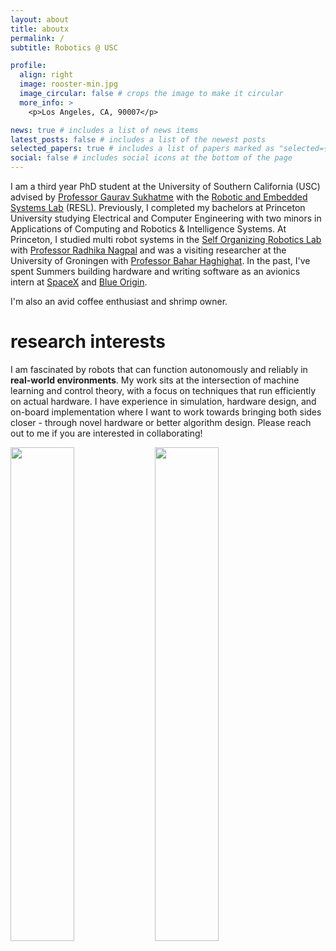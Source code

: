 ```yaml
---
layout: about
title: aboutx
permalink: /
subtitle: Robotics @ USC

profile:
  align: right
  image: rooster-min.jpg
  image_circular: false # crops the image to make it circular
  more_info: >
    <p>Los Angeles, CA, 90007</p>

news: true # includes a list of news items
latest_posts: false # includes a list of the newest posts
selected_papers: true # includes a list of papers marked as "selected={true}"
social: false # includes social icons at the bottom of the page
---
```


I am a third year PhD student at the University of Southern California (USC) advised by [Professor Gaurav Sukhatme](https://viterbi.usc.edu/directory/faculty/Sukhatme/Gaurav) with the [Robotic and Embedded Systems Lab](https://uscresl.org/) (RESL). Previously, I completed my bachelors at Princeton University studying Electrical and Computer Engineering with two minors in Applications of Computing and Robotics & Intelligence Systems. At Princeton, I studied multi robot systems in the [Self Organizing Robotics Lab](https://ssr.princeton.edu/) with [Professor Radhika Nagpal](https://www.radhikanagpal.org/) and was a visiting researcher at the University of Groningen with [Professor Bahar Haghighat](https://research.rug.nl/en/persons/bahar-haghighat). In the past, I've spent Summers building hardware and writing software as an avionics intern at [SpaceX](https://www.spacex.com/) and [Blue Origin](https://www.blueorigin.com/). 
<!-- <!-- My free time is spent playing oboe at the [Princeton University Orchestra](https://orchestra.princeton.edu/) and [Opus](https://opuschamber.org/).  -->
I'm also an avid coffee enthusiast and shrimp owner.

# research interests
I am fascinated by robots that can function autonomously and reliably in **real-world environments**. My work sits at the intersection of machine learning and control theory, with a focus on techniques that run efficiently on actual hardware. I have experience in simulation, hardware design, and on-board implementation where I want to work towards bringing both sides closer - through novel hardware or better algorithm design. Please reach out to me if you are interested in collaborating!

<p float="left">
  <img src="../assets/gifs/tro_0.gif" width="45%" />
  <img src="../assets/gifs/tro_1.gif" width="45%" />
</p>

<!-- My current work is in applying Particle Swarm Optimization (PSO) for improving Bayesian surface inspection and designing novel hardware and algorithms for self assembly of origami robots.  -->
<!-- Put your address / P.O. box / other info right below your picture. You can also disable any of these elements by editing `profile` property of the YAML header of your `_pages/about.md`. Edit `_bibliography/papers.bib` and Jekyll will render your [publications page](/al-folio/publications/) automatically. -->
<!-- 
Link to your social media connections, too. This theme is set up to use [Font Awesome icons](https://fontawesome.com/) and [Academicons](https://jpswalsh.github.io/academicons/), like the ones below. Add your Facebook, Twitter, LinkedIn, Google Scholar, or just disable all of them. -->

